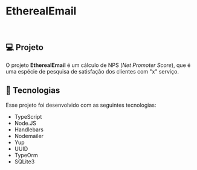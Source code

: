 # EtherealEmail

<br>

## 💻 Projeto

O projeto <b>EtherealEmail</b> é um cálculo de NPS (<i>Net Promoter Score</i>), que é uma espécie de pesquisa de satisfação dos clientes com "x" serviço.

## 🚀 Tecnologias

Esse projeto foi desenvolvido com as seguintes tecnologias:

- TypeScript
- Node.JS
- Handlebars
- Nodemailer
- Yup
- UUID
- TypeOrm
- SQLite3

